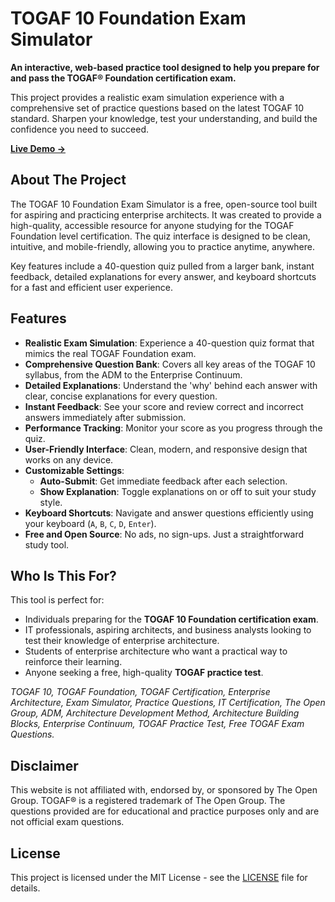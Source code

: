 # TOGAF 10 Foundation Exam Simulator

**An interactive, web-based practice tool designed to help you prepare for and pass the TOGAF® Foundation certification exam.**

This project provides a realistic exam simulation experience with a comprehensive set of practice questions based on the latest TOGAF 10 standard. Sharpen your knowledge, test your understanding, and build the confidence you need to succeed.

[**Live Demo &rarr;**](https://togaf-exam.netlify.app/) 

## About The Project

The TOGAF 10 Foundation Exam Simulator is a free, open-source tool built for aspiring and practicing enterprise architects. It was created to provide a high-quality, accessible resource for anyone studying for the TOGAF Foundation level certification. The quiz interface is designed to be clean, intuitive, and mobile-friendly, allowing you to practice anytime, anywhere.

Key features include a 40-question quiz pulled from a larger bank, instant feedback, detailed explanations for every answer, and keyboard shortcuts for a fast and efficient user experience.

## Features

*   **Realistic Exam Simulation**: Experience a 40-question quiz format that mimics the real TOGAF Foundation exam.
*   **Comprehensive Question Bank**: Covers all key areas of the TOGAF 10 syllabus, from the ADM to the Enterprise Continuum.
*   **Detailed Explanations**: Understand the 'why' behind each answer with clear, concise explanations for every question.
*   **Instant Feedback**: See your score and review correct and incorrect answers immediately after submission.
*   **Performance Tracking**: Monitor your score as you progress through the quiz.
*   **User-Friendly Interface**: Clean, modern, and responsive design that works on any device.
*   **Customizable Settings**:
    *   **Auto-Submit**: Get immediate feedback after each selection.
    *   **Show Explanation**: Toggle explanations on or off to suit your study style.
*   **Keyboard Shortcuts**: Navigate and answer questions efficiently using your keyboard (`A`, `B`, `C`, `D`, `Enter`).
*   **Free and Open Source**: No ads, no sign-ups. Just a straightforward study tool.

## Who Is This For?

This tool is perfect for:
*   Individuals preparing for the **TOGAF 10 Foundation certification exam**.
*   IT professionals, aspiring architects, and business analysts looking to test their knowledge of enterprise architecture.
*   Students of enterprise architecture who want a practical way to reinforce their learning.
*   Anyone seeking a free, high-quality **TOGAF practice test**.

*TOGAF 10, TOGAF Foundation, TOGAF Certification, Enterprise Architecture, Exam Simulator, Practice Questions, IT Certification, The Open Group, ADM, Architecture Development Method, Architecture Building Blocks, Enterprise Continuum, TOGAF Practice Test, Free TOGAF Exam Questions.*

## Disclaimer

This website is not affiliated with, endorsed by, or sponsored by The Open Group. TOGAF® is a registered trademark of The Open Group. The questions provided are for educational and practice purposes only and are not official exam questions.

## License

This project is licensed under the MIT License - see the [LICENSE](LICENSE) file for details.
